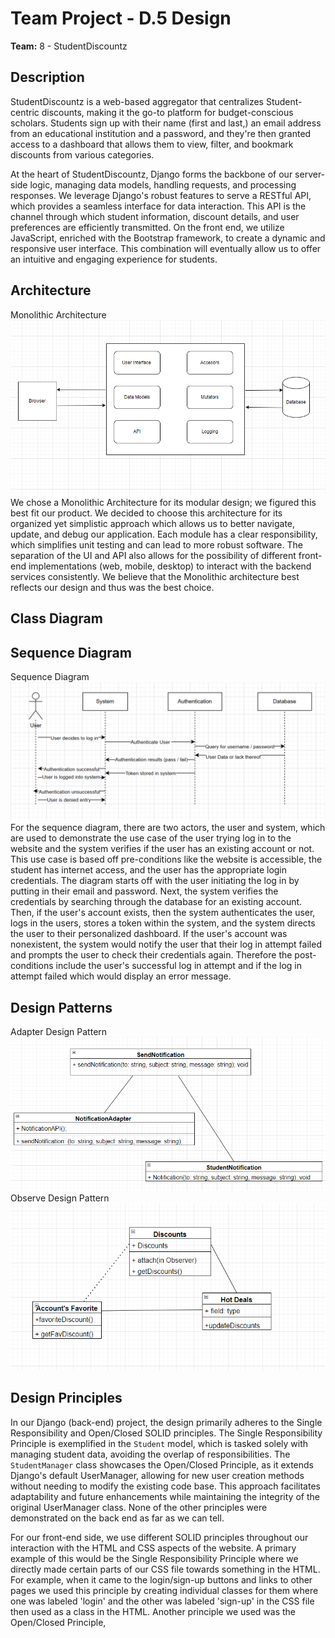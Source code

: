 # Team Project - D.5 Design

**Team:** 8 - StudentDiscountz

## Description

StudentDiscountz is a web-based aggregator that centralizes Student-centric discounts, making it the go-to platform for budget-conscious scholars. Students sign up with their name (first and last,) an email address from an educational institution and a password, and they're then granted access to a dashboard that allows them to view, filter, and bookmark discounts from various categories.

At the heart of StudentDiscountz, Django forms the backbone of our server-side logic, managing data models, handling requests, and processing responses. We leverage Django's robust features to serve a RESTful API, which provides a seamless interface for data interaction. This API is the channel through which student information, discount details, and user preferences are efficiently transmitted. On the front end, we utilize JavaScript, enriched with the Bootstrap framework, to create a dynamic and responsive user interface. This combination will eventually allow us to offer an intuitive and engaging experience for students.
## Architecture
Monolithic Architecture<br>
![Monolithic Architecture](./assets/deliverable-05/Architecture.PNG)
We chose a Monolithic Architecture for its modular design; we figured this best fit our product. We decided to choose this architecture for its organized yet simplistic approach which allows us to better navigate, update, and debug our application. Each module has a clear responsibility, which simplifies unit testing and can lead to more robust software. The separation of the UI and API also allows for the possibility of different front-end implementations (web, mobile, desktop) to interact with the backend services consistently. We believe that the Monolithic architecture best reflects our design and thus was the best choice.

## Class Diagram

## Sequence Diagram
Sequence Diagram<br>
![Sequence Diagram](./assets/deliverable-05/sequence_diagram.png)
For the sequence diagram, there are two actors, the user and system, which are used to demonstrate the use case of the user trying log in to the website and the system verifies if the user has an existing account or not. This use case is based off pre-conditions like the website is accessible, the student has internet access, and the user has the appropriate login credentials. The diagram starts off with the user initiating the log in by putting in their email and password. Next, the system verifies the credentials by searching through the database for an existing account. Then, if the user's account exists, then the system authenticates the user, logs in the users, stores a token within the system, and the system directs the user to their personalized dashboard. If the user's account was nonexistent, the system would notify the user that their log in attempt failed and prompts the user to check their credentials again. Therefore the post-conditions include the user's successful log in attempt and if the log in attempt failed which would display an error message. 


## Design Patterns
Adapter Design Pattern<br>
![Adapter](./assets/deliverable-05/designPattern1.PNG)<br>
Observe Design Pattern<br>
![Observe](./assets/deliverable-05/designPattern2.PNG)<br>

## Design Principles

In our Django (back-end) project, the design primarily adheres to the Single Responsibility and Open/Closed SOLID principles. The Single Responsibility Principle is exemplified in the `Student` model, which is tasked solely with managing student data, avoiding the overlap of responsibilities. The `StudentManager` class showcases the Open/Closed Principle, as it extends Django's default UserManager, allowing for new user creation methods without needing to modify the existing code base. This approach facilitates adaptability and future enhancements while maintaining the integrity of the original UserManager class. None of the other principles were demonstrated on the back end as far as we can tell.

For our front-end side, we use different SOLID principles throughout our interaction with the HTML and CSS aspects of the website. A primary example of this would be the Single Responsibility Principle where we directly made certain parts of our CSS file towards something in the HTML. For example, when it came to the login/sign-up buttons and links to other pages we used this principle by creating individual classes for them where one was labeled 'login' and the other was labeled 'sign-up' in the CSS file then used as a class in the HTML. Another principle we used was the Open/Closed Principle, 
